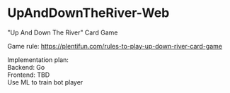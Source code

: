 # UpAndDownTheRiver-Web

"Up And Down The River" Card Game

Game rule: https://plentifun.com/rules-to-play-up-down-river-card-game


Implementation plan:<br />
Backend: Go<br />
Frontend: TBD<br />
Use ML to train bot player<br />
